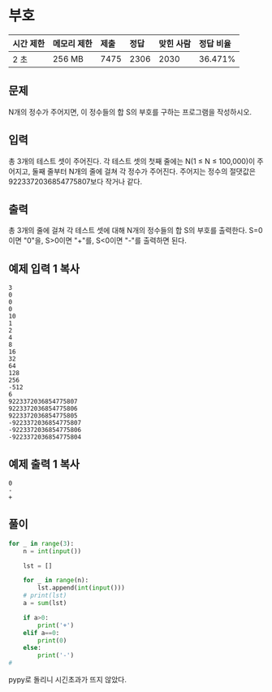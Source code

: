 # 부호

| 시간 제한 | 메모리 제한 | 제출 | 정답 | 맞힌 사람 | 정답 비율 |
| :-------- | :---------- | :--- | :--- | :-------- | :-------- |
| 2 초      | 256 MB      | 7475 | 2306 | 2030      | 36.471%   |

## 문제

N개의 정수가 주어지면, 이 정수들의 합 S의 부호를 구하는 프로그램을 작성하시오.

## 입력

총 3개의 테스트 셋이 주어진다. 각 테스트 셋의 첫째 줄에는 N(1 ≤ N ≤ 100,000)이 주어지고, 둘째 줄부터 N개의 줄에 걸쳐 각 정수가 주어진다. 주어지는 정수의 절댓값은 9223372036854775807보다 작거나 같다.

## 출력

총 3개의 줄에 걸쳐 각 테스트 셋에 대해 N개의 정수들의 합 S의 부호를 출력한다. S=0이면 "0"을, S>0이면 "+"를, S<0이면 "-"를 출력하면 된다.

## 예제 입력 1 복사

```
3
0
0
0
10
1
2
4
8
16
32
64
128
256
-512
6
9223372036854775807
9223372036854775806
9223372036854775805
-9223372036854775807
-9223372036854775806
-9223372036854775804
```

## 예제 출력 1 복사

```
0
-
+
```

## 풀이

```python
for _ in range(3):
    n = int(input())

    lst = []

    for _ in range(n):
        lst.append(int(input()))
    # print(lst)
    a = sum(lst)

    if a>0:
        print('+')
    elif a==0:
        print(0)
    else:
        print('-')
#
```

pypy로 돌리니 시긴초과가 뜨지 않았다.
